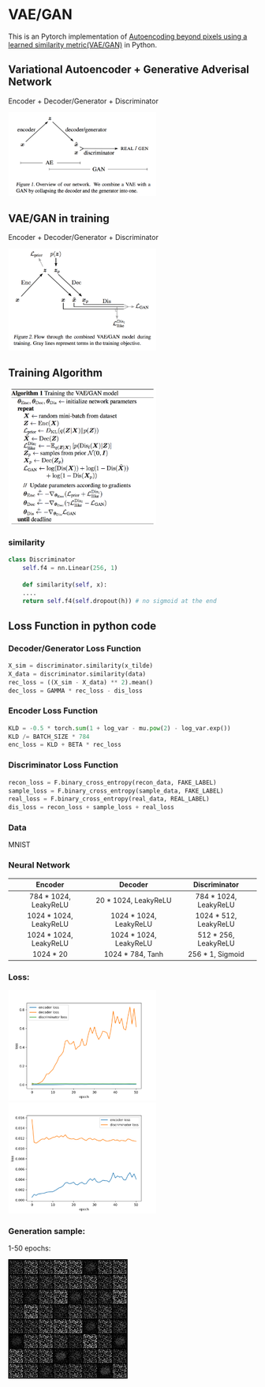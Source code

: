 # VAE/GAN

This is an Pytorch implementation of [Autoencoding beyond pixels using a learned similarity metric(VAE/GAN)](https://arxiv.org/abs/1512.09300) in Python.

## Variational Autoencoder + Generative Adverisal Network

Encoder + Decoder/Generator + Discriminator

<img src="https://github.com/edchengg/VAE_GAN/blob/master/imgs/vaegan.png" width="300">

## VAE/GAN in training

Encoder + Decoder/Generator + Discriminator

<img src="https://github.com/edchengg/VAE_GAN/blob/master/imgs/vaegant.png" width="300">

## Training Algorithm

<img src="https://github.com/edchengg/VAE_GAN/blob/master/imgs/algo.png" width="300">

### similarity

```python
class Discriminator
	self.f4 = nn.Linear(256, 1)

	def similarity(self, x):
	....
	return self.f4(self.dropout(h)) # no sigmoid at the end
```

## Loss Function in python code

### Decoder/Generator Loss Function
```python
X_sim = discriminator.similarity(x_tilde)
X_data = discriminator.similarity(data)
rec_loss = ((X_sim - X_data) ** 2).mean()
dec_loss = GAMMA * rec_loss - dis_loss
```

### Encoder Loss Function
```python
KLD = -0.5 * torch.sum(1 + log_var - mu.pow(2) - log_var.exp())
KLD /= BATCH_SIZE * 784
enc_loss = KLD + BETA * rec_loss
```

### Discriminator Loss Function
```python
recon_loss = F.binary_cross_entropy(recon_data, FAKE_LABEL)
sample_loss = F.binary_cross_entropy(sample_data, FAKE_LABEL)
real_loss = F.binary_cross_entropy(real_data, REAL_LABEL)
dis_loss = recon_loss + sample_loss + real_loss
```

### Data
MNIST

### Neural Network

| Encoder       | Decoder          | Discriminator  |
| :-------------: |:-------------:| :-----:|
| 784 * 1024, LeakyReLU | 20 * 1024, LeakyReLU | 784 * 1024, LeakyReLU  |
| 1024 * 1024, LeakyReLU | 1024 * 1024, LeakyReLU | 1024 * 512, LeakyReLU  |
| 1024 * 1024, LeakyReLU | 1024 * 1024, LeakyReLU | 512 * 256, LeakyReLU |
| 1024 * 20 | 1024 * 784, Tanh | 256 * 1, Sigmoid |

### Loss:

<img src="https://github.com/edchengg/VAE_GAN/blob/master/imgs/Figure_1.png" width="300">
<img src="https://github.com/edchengg/VAE_GAN/blob/master/imgs/Figure_2.png" width="300">

### Generation sample:

1-50 epochs:

![Alt Text](https://github.com/edchengg/VAE_GAN/blob/master/imgs/result.gif)